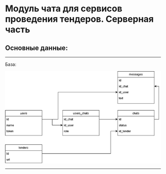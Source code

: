 # Модуль чата для сервисов проведения тендеров. Серверная часть 

<h2>Основные данные:</h2>

<hr>
<p>База:</p>
<img src="DB-tender-chat.png">
<hr>

